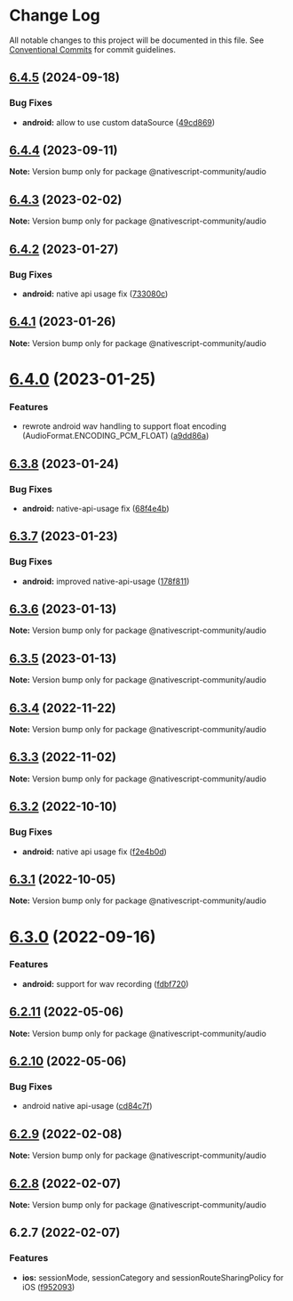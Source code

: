 # Change Log

All notable changes to this project will be documented in this file.
See [Conventional Commits](https://conventionalcommits.org) for commit guidelines.

## [6.4.5](https://github.com/nativescript-community/audio/compare/v6.4.4...v6.4.5) (2024-09-18)

### Bug Fixes

* **android:** allow to use custom dataSource ([49cd869](https://github.com/nativescript-community/audio/commit/49cd8697d8771decb6167c4b676a7d8dcc776e11))

## [6.4.4](https://github.com/nativescript-community/audio/compare/v6.4.3...v6.4.4) (2023-09-11)

**Note:** Version bump only for package @nativescript-community/audio

## [6.4.3](https://github.com/nativescript-community/audio/compare/v6.4.2...v6.4.3) (2023-02-02)

**Note:** Version bump only for package @nativescript-community/audio

## [6.4.2](https://github.com/nativescript-community/audio/compare/v6.4.1...v6.4.2) (2023-01-27)

### Bug Fixes

* **android:** native api usage fix ([733080c](https://github.com/nativescript-community/audio/commit/733080cc333cad5fdae909a35b965f215ce9a879))

## [6.4.1](https://github.com/nativescript-community/audio/compare/v6.4.0...v6.4.1) (2023-01-26)

**Note:** Version bump only for package @nativescript-community/audio

# [6.4.0](https://github.com/nativescript-community/audio/compare/v6.3.8...v6.4.0) (2023-01-25)

### Features

* rewrote android wav handling to support float encoding (AudioFormat.ENCODING_PCM_FLOAT) ([a9dd86a](https://github.com/nativescript-community/audio/commit/a9dd86a0fa9e8cf87a04dfcf47eea60c0e54a07e))

## [6.3.8](https://github.com/nativescript-community/audio/compare/v6.3.7...v6.3.8) (2023-01-24)

### Bug Fixes

* **android:** native-api-usage fix ([68f4e4b](https://github.com/nativescript-community/audio/commit/68f4e4bb44698c3d5fa674eaef6c6be1deb05d2a))

## [6.3.7](https://github.com/nativescript-community/audio/compare/v6.3.6...v6.3.7) (2023-01-23)

### Bug Fixes

* **android:** improved native-api-usage ([178f811](https://github.com/nativescript-community/audio/commit/178f81122895e2c26fa1b12fd2d73c03970816e5))

## [6.3.6](https://github.com/nativescript-community/audio/compare/v6.3.5...v6.3.6) (2023-01-13)

**Note:** Version bump only for package @nativescript-community/audio

## [6.3.5](https://github.com/nativescript-community/audio/compare/v6.3.4...v6.3.5) (2023-01-13)

**Note:** Version bump only for package @nativescript-community/audio

## [6.3.4](https://github.com/nativescript-community/audio/compare/v6.3.3...v6.3.4) (2022-11-22)

**Note:** Version bump only for package @nativescript-community/audio

## [6.3.3](https://github.com/nativescript-community/audio/compare/v6.3.2...v6.3.3) (2022-11-02)

**Note:** Version bump only for package @nativescript-community/audio

## [6.3.2](https://github.com/nativescript-community/audio/compare/v6.3.1...v6.3.2) (2022-10-10)

### Bug Fixes

* **android:** native api usage fix ([f2e4b0d](https://github.com/nativescript-community/audio/commit/f2e4b0deec63f3623125c44be7d3b64826c2acd1))

## [6.3.1](https://github.com/nativescript-community/audio/compare/v6.3.0...v6.3.1) (2022-10-05)

**Note:** Version bump only for package @nativescript-community/audio

# [6.3.0](https://github.com/nativescript-community/audio/compare/v6.2.11...v6.3.0) (2022-09-16)

### Features

* **android:** support for wav recording ([fdbf720](https://github.com/nativescript-community/audio/commit/fdbf72075fe82f9705ace173042cc656eb097308))

## [6.2.11](https://github.com/nativescript-community/audio/compare/v6.2.10...v6.2.11) (2022-05-06)

**Note:** Version bump only for package @nativescript-community/audio

## [6.2.10](https://github.com/nativescript-community/audio/compare/v6.2.9...v6.2.10) (2022-05-06)

### Bug Fixes

* android native api-usage ([cd84c7f](https://github.com/nativescript-community/audio/commit/cd84c7f4d6b2f1d72de730b712611c50b293d311))

## [6.2.9](https://github.com/nativescript-community/audio/compare/v6.2.8...v6.2.9) (2022-02-08)

**Note:** Version bump only for package @nativescript-community/audio

## [6.2.8](https://github.com/nativescript-community/audio/compare/v6.2.7...v6.2.8) (2022-02-07)

**Note:** Version bump only for package @nativescript-community/audio

## 6.2.7 (2022-02-07)

### Features

* **ios:** sessionMode, sessionCategory and sessionRouteSharingPolicy for iOS ([f952093](https://github.com/nativescript-community/audio/commit/f9520934be29667941adb23a908e3b8c5576899c))
